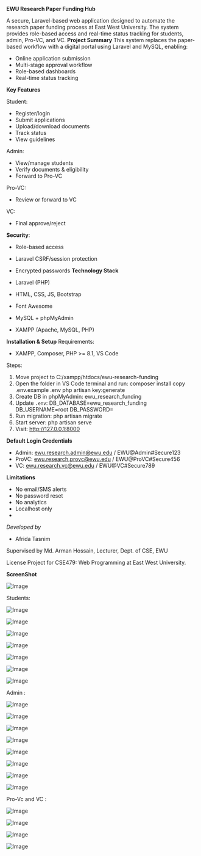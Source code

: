 **EWU Research Paper Funding Hub**

A secure, Laravel-based web application designed to automate the research paper funding process at East
West University. The system provides role-based access and real-time status tracking for students, admin, Pro-VC, and VC.
**Project Summary**
This system replaces the paper-based workflow with a digital portal using Laravel and MySQL, enabling:
- Online application submission
- Multi-stage approval workflow
- Role-based dashboards
- Real-time status tracking
  
**Key Features**
  
Student:
- Register/login
- Submit applications
- Upload/download documents
- Track status
- View guidelines
  
Admin:
- View/manage students
- Verify documents & eligibility
- Forward to Pro-VC

Pro-VC:
- Review or forward to VC
  
VC:
- Final approve/reject

**Security**:

- Role-based access
- Laravel CSRF/session protection
- Encrypted passwords
**Technology Stack**
  
- Laravel (PHP)
- HTML, CSS, JS, Bootstrap
- Font Awesome
- MySQL + phpMyAdmin
- XAMPP (Apache, MySQL, PHP)
  
**Installation & Setup**
Requirements:
- XAMPP, Composer, PHP >= 8.1, VS Code
  
Steps:
1. Move project to C:/xampp/htdocs/ewu-research-funding
2. Open the folder in VS Code terminal and run:
 composer install
 copy .env.example .env
 php artisan key:generate
3. Create DB in phpMyAdmin: ewu_research_funding
4. Update `.env`:
 DB_DATABASE=ewu_research_funding
 DB_USERNAME=root
 DB_PASSWORD=
5. Run migration:
 php artisan migrate
6. Start server:
 php artisan serve
7. Visit: http://127.0.0.1:8000
   
**Default Login Credentials**
- Admin: ewu.research.admin@ewu.edu / EWU@Admin#Secure123
- ProVC: ewu.research.provc@ewu.edu / EWU@ProVC#Secure456
- VC: ewu.research.vc@ewu.edu / EWU@VC#Secure789
  
**Limitations**
- No email/SMS alerts
- No password reset
- No analytics
- Localhost only
- 
*Developed by*
- Afrida Tasnim 

Supervised by
Md. Arman Hossain, Lecturer, Dept. of CSE, EWU

License
Project for CSE479: Web Programming at East West University.

**ScreenShot**

![Image](https://github.com/user-attachments/assets/e5ca118c-0f73-4f7b-8fb9-b440f2514cf4)

Students: 

![Image](https://github.com/user-attachments/assets/21c2e7cf-847d-4480-afcf-7200b0c59818)

![Image](https://github.com/user-attachments/assets/28f5e1fc-00b3-4b9e-95a0-bd7af046c528)

![Image](https://github.com/user-attachments/assets/1f3b693f-04bd-4aaf-bbf6-9a93550af859)

![Image](https://github.com/user-attachments/assets/7afb6bd9-a0b5-41ab-b97c-f969340dbe2b)

![Image](https://github.com/user-attachments/assets/932f2399-3422-49e5-bb70-54baf2de7532)

![Image](https://github.com/user-attachments/assets/6069fef9-bdf7-48c2-943d-cacc5cddcf18)

![Image](https://github.com/user-attachments/assets/6992c431-d904-4c32-ad96-2a268628c190)

Admin : 

![Image](https://github.com/user-attachments/assets/9a7d3f55-2336-4738-8ce5-59fcced3fc9e)

![Image](https://github.com/user-attachments/assets/94321600-6fae-44e3-8a8b-23fd786e9a70)

![Image](https://github.com/user-attachments/assets/5027e36e-9925-4bc7-8e94-41916405a516)

![Image](https://github.com/user-attachments/assets/d6a849eb-e76a-401c-ac4d-49136f16bb22)

![Image](https://github.com/user-attachments/assets/12660d4f-5d77-43b4-8faa-41697764b788)

![Image](https://github.com/user-attachments/assets/b94d14c0-e4f5-4b1f-83f6-80077aef60eb)

![Image](https://github.com/user-attachments/assets/ff384108-a28f-407d-9557-c9c031b6487d)

![Image](https://github.com/user-attachments/assets/d8b2d6e1-48ea-40c1-86f2-50d942b2beee)

Pro-Vc and VC : 

![Image](https://github.com/user-attachments/assets/73912bb6-d3cb-44af-a728-66b6cfc8006d)

![Image](https://github.com/user-attachments/assets/cdaccb2e-1731-4e39-a231-92bd19510caa)

![Image](https://github.com/user-attachments/assets/f694d2bd-98d1-4b9e-bbd1-3b7fb286f0a0)

![Image](https://github.com/user-attachments/assets/669b4590-a5a6-405a-b3d3-cacf49d304a1)
